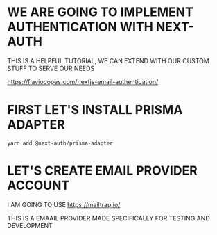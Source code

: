 # WE ARE GOING TO IMPLEMENT AUTHENTICATION WITH NEXT-AUTH

THIS IS A HELPFUL TUTORIAL, WE CAN EXTEND WITH OUR CUSTOM STUFF TO SERVE OUR NEEDS

<https://flaviocopes.com/nextjs-email-authentication/>

# FIRST LET'S INSTALL PRISMA ADAPTER

```
yarn add @next-auth/prisma-adapter
```

# LET'S CREATE EMAIL PROVIDER ACCOUNT

I AM GOING TO USE <https://mailtrap.io/>

THIS IS A EMAAIL PROVIDER MADE SPECIFICALLY FOR TESTING AND DEVELOPMENT